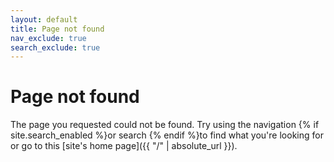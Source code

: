 ```yaml
---
layout: default
title: Page not found
nav_exclude: true
search_exclude: true
---
```


# Page not found

The page you requested could not be found.
Try using the navigation {% if site.search_enabled %}or search {% endif %}to find what you're looking for or go to this
[site's home page]({{ "/" | absolute_url }}).